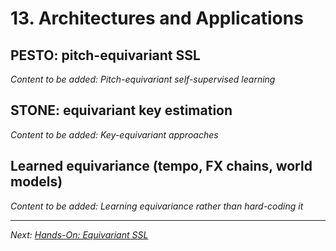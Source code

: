 # 13. Architectures and Applications

## PESTO: pitch-equivariant SSL

*Content to be added: Pitch-equivariant self-supervised learning*

## STONE: equivariant key estimation

*Content to be added: Key-equivariant approaches*

## Learned equivariance (tempo, FX chains, world models)

*Content to be added: Learning equivariance rather than hard-coding it*

---

*Next: [Hands-On: Equivariant SSL](hands_on_equivariant.ipynb)*
